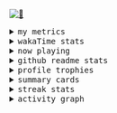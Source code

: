 [![🐙](https://hits.seeyoufarm.com/api/count/incr/badge.svg?url=https%3A%2F%2Fgithub.com%2Fktnkk%2Fhit-counter&count_bg=%23070707&title_bg=%23070707&icon=&icon_color=%23E7E7E7&title=visitors&edge_flat=true)](https://hits.seeyoufarm.com)

<details>
  <summary> <samp>my metrics</samp></summary>
  
  <br>
  
 ![🐳](https://github.com/kkhys/kkhys/blob/main/github-metrics.svg)
  
  ***
</details>

<details>
  <summary> <samp>wakaTime stats</samp></summary>
  
  <br>
  
<!--START_SECTION:waka-->
![Code Time](http://img.shields.io/badge/Code%20Time-4%2C521%20hrs%2013%20mins-blue)

**🐱 My GitHub Data** 

> 📦 5.2 MB Used in GitHub's Storage 
 > 
> 🏆 2,327 Contributions in the Year 2024
 > 
> 💼 Opted to Hire
 > 
> 📜 9 Public Repositories 
 > 
> 🔑 23 Private Repositories 
 > 
**I'm an Early 🐤** 

```text
🌞 Morning                7361 commits        ███████░░░░░░░░░░░░░░░░░░   28.84 % 
🌆 Daytime                5872 commits        ██████░░░░░░░░░░░░░░░░░░░   23.01 % 
🌃 Evening                10248 commits       ██████████░░░░░░░░░░░░░░░   40.15 % 
🌙 Night                  2041 commits        ██░░░░░░░░░░░░░░░░░░░░░░░   08.00 % 
```
📅 **I'm Most Productive on Sunday** 

```text
Monday                   3375 commits        ███░░░░░░░░░░░░░░░░░░░░░░   13.22 % 
Tuesday                  3658 commits        ████░░░░░░░░░░░░░░░░░░░░░   14.33 % 
Wednesday                3522 commits        ███░░░░░░░░░░░░░░░░░░░░░░   13.80 % 
Thursday                 3449 commits        ███░░░░░░░░░░░░░░░░░░░░░░   13.51 % 
Friday                   3674 commits        ████░░░░░░░░░░░░░░░░░░░░░   14.40 % 
Saturday                 3625 commits        ████░░░░░░░░░░░░░░░░░░░░░   14.20 % 
Sunday                   4219 commits        ████░░░░░░░░░░░░░░░░░░░░░   16.53 % 
```


📊 **This Week I Spent My Time On** 

```text
🕑︎ Time Zone: Asia/Tokyo

💬 Programming Languages: 
Other                    27 hrs 58 mins      ████████████░░░░░░░░░░░░░   49.25 % 
Java                     25 hrs 26 mins      ███████████░░░░░░░░░░░░░░   44.81 % 
SQL                      3 hrs 2 mins        █░░░░░░░░░░░░░░░░░░░░░░░░   05.37 % 
TypeScript               8 mins              ░░░░░░░░░░░░░░░░░░░░░░░░░   00.26 % 
MDX                      6 mins              ░░░░░░░░░░░░░░░░░░░░░░░░░   00.20 % 

🔥 Editors: 
IntelliJ IDEA            28 hrs 32 mins      █████████████░░░░░░░░░░░░   50.25 % 
Chrome                   27 hrs 58 mins      ████████████░░░░░░░░░░░░░   49.25 % 
WebStorm                 15 mins             ░░░░░░░░░░░░░░░░░░░░░░░░░   00.45 % 
DataGrip                 1 min               ░░░░░░░░░░░░░░░░░░░░░░░░░   00.05 % 

💻 Operating System: 
Mac                      56 hrs 47 mins      █████████████████████████   100.00 % 
```


 Last Updated on 2024/08/30 18:42:11 UTC
<!--END_SECTION:waka-->
  
  ***
</details>


<details>
  <summary> <samp>now playing</samp></summary>
  
  <br>
 
 [![🐟](https://spotify-github-profile.vercel.app/api/view?uid=31ryofms4dnv7mrohhepo4c4zgqu&cover_image=true&theme=default&show_offline=false&background_color=121212&bar_color=53b14f&bar_color_cover=false)](https://open.spotify.com/user/31ryofms4dnv7mrohhepo4c4zgqu)
  
  ***
</details>

<details>
  <summary> <samp>github readme stats</samp></summary>
  
  <br>
  
 <p align="left"> 
  <img alt="🐠" src="https://github-readme-stats.vercel.app/api?username=kkhys&count_private=true&show_icons=true&theme=dark&include_all_commits=true" />
  <img alt="🐟" src="https://github-readme-stats.vercel.app/api/top-langs/?username=kkhys&layout=compact&theme=dark&langs_count=10&hide=HTML,CSS,SCSS" />
</p>
  
  ***
</details>

<details>
  <summary> <samp>profile trophies</samp></summary>
  
  <br>
  
  [![🐬](https://github-profile-trophy.vercel.app/?username=kkhys&rank=SECRET,SSS,SS,S,AAA,AA,A&theme=darkhub&row=1&margin-w=10&no-bg=true)](https://github.com/ryo-ma/github-profile-trophy)
  
  ***
</details>

<details>
  <summary> <samp>summary cards</samp></summary>
  
  <br>
  
  ![🐋](https://github-profile-summary-cards.vercel.app/api/cards/profile-details?username=kkhys&theme=github_dark)
  ![🦑](https://github-profile-summary-cards.vercel.app/api/cards/repos-per-language?username=kkhys&theme=github_dark)
  ![🦭](https://github-profile-summary-cards.vercel.app/api/cards/most-commit-language?username=kkhys&theme=github_dark)
  ![🦀](https://github-profile-summary-cards.vercel.app/api/cards/stats?username=kkhys&theme=github_dark)
  ![🦈](https://github-profile-summary-cards.vercel.app/api/cards/productive-time?username=kkhys&theme=github_dark)
  
  ***
</details>

<details>
  <summary> <samp>streak stats</samp></summary>
  
  <br>
  
  [![🐠](http://github-readme-streak-stats.herokuapp.com?user=kkhys&theme=dark)](https://git.io/streak-stats)
  
  ***
</details>

<details>
  <summary> <samp>activity graph</samp></summary>
  
  <br>
  
  [![🐡](https://github-readme-activity-graph.vercel.app/graph?username=kkhys&theme=xcode)](https://github.com/ashutosh00710/github-readme-activity-graph)
  
  ***
</details>
